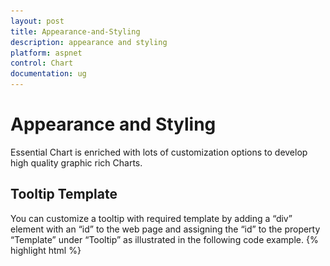 ```yaml
---
layout: post
title: Appearance-and-Styling
description: appearance and styling
platform: aspnet
control: Chart
documentation: ug
---
```


# Appearance and Styling

Essential Chart is enriched with lots of customization options to develop high quality graphic rich Charts.

## Tooltip Template

You can customize a tooltip with required template by adding a “div” element with an “id” to the web page and assigning the “id” to the property “Template” under “Tooltip” as illustrated in the following code example.
{% highlight html %}

<div id="Tooltip" style="display: none;">

<div id="icon">

       <div id="grain"></div>

</div>

        <div id="value">

            <div>

            <div id="efpercentage">#point.x#</div>

                <div id="ef">#point.y#</div>

             </div>

        </div>



    </div>

{% endhighlight %}
{% highlight css %}
<style class="cssStyles">

        .tooltipDiv {

            background-color:#C1272D !important;        

            color: white;

width:100px;

        }

        #Tooltip >div:first-child {

            float: left;

        }

        #Tooltip #value {

            float: right;

            height: 50px;

            width: 50px;

            background-color:#C1272D

        }

        #Tooltip #value >div {

            margin: 3px 5px 5px 5px;



        }

        #Tooltip #efpercentage {

            font-size: 12px;

            font-family: segoe ui;

            color:#E7C554;

font-weight: bold;

        }

         #Tooltip #ef {

             font-size: 20px;

             font-family: segoe ui;

font-weight: bold;



        }

        #grain {

            background-image: url("../images/chart/grain.png");

            height: 50px;

            width: 50px;

            background-repeat: no-repeat;

        }

    </style>

{% endhighlight  %}
{% highlight html %}


  <ej:Chart ID="Chart1" runat="server">       

  <Series>

              <ej:Series Name="India" Tooltip-Visible="true" Tooltip-Template="Tooltip">

                  <Points>

                        <ej:Points X="2002" Y="1.61" />

                    <ej:Points X="2003" Y="2.31" />

                    <ej:Points X="2004" Y="2.16" />

                    <ej:Points X="2005" Y="2.10"/>

                    <ej:Points X="2006" Y="2.81" />

                    <ej:Points X="2007" Y="2.05" />

                    <ej:Points X="2008" Y="2.50" />

                    <ej:Points X="2009" Y="2.22" />

                    <ej:Points X="2010" Y="2.21" />

                    <ej:Points X="2011" Y="2.00" />

                    <ej:Points X="2012" Y="2.27" />

                  </Points>



              </ej:Series>

     </Series>

  </ej:Chart>

{% endhighlight %}

![F:/Skype Download/IMG_14052014_050616.png](Appearance-and-Styling_images/Appearance-and-Styling_img1.png)



## Label Template

You customize a data label with required template by adding a “div” element with an “id” to the web page and assigning the “id” to the property “Template” under “DataLabel” as illustrated in the following code example.

{% highlight html %}

<div id="template">

        <div id="left">

            <img src="../images/chart/icon_investments.png"/>

        </div>

        <div id="right">

            <div id="point">#point.y#%</div>

        </div>

    </div>

{% endhighlight  %}
{% highlight css %}
    <style>

        #point {

            font-family: segoe ui;

            font-size: 16px;

            color: black;

        }

        #left, #right {

            float: left;   

        }

        img {

            height: 25px;

            width: 30px;

        }

        #left{

            background-color: #8CC640;   

        }

        #right{

            background-color: #C3C3C3; 

            height: 30px;

            border-style:solid;

            border-color:#8CC640;

            border-width: 1px;				

        }

        #template {

            display:none;

        }

    </style>

{% endhighlight  %}
{% highlight html %}
 

  <ej:Chart ID="Chart1" runat="server">       

    <Series>

             <ej:Series Name="India" Fill="#8CC640" Marker-Visible="true" Marker-DataLabel-Visible="true" Marker-DataLabel-Template="template">

            <Points >

            <ej:Points X="2005" Y="28.1" Marker-DataLabel-Visible="false" Marker-Fill="" />    

            <ej:Points X="2006" Y="29.2"/>  

            <ej:Points X="2007" Y="33.9"/>  

            <ej:Points X="2008" Y="36"/>  

            <ej:Points X="2009" Y="32.4"/>

           <ej:Points X="2010" Y="32"/> 

           <ej:Points X="2011" Y="32.8" Marker-DataLabel-Visible="false" Marker-Fill="" /                 

           </Points>

         </ej:Series>

  </ej:Chart>

{% endhighlight %}

![](Appearance-and-Styling_images/Appearance-and-Styling_img2.png)



## Label Formatting

### Numerical Axis:

By default, the label texts are automatically determined based on the axis data points and the generated intervals. You can make the Chart readable and understandable by formatting axes labels. For example, add "$" prefix when values are given in dollars and add "°F" postfix when values are given in Fahrenheit degrees. To achieve this “LabelFormat” property in axis is used.

{% highlight html %}



  <ej:Chart ID="Chart1" runat="server">       

         <PrimaryYAxis LabelFormat="{value}%" />

  </ej:Chart>
{% endhighlight %}
### Date time Axis:

For datetime axis, all globalized date time formats are supported. By default, based on the interval type the LabelFormat is calculated. When the IntervalType is “Year” then the LabelFormat is 'MMM, yyyy'.

Some of the LabelFormat for datetime axis:

* 'MMM, yyyy'
* 'dd, MMM'
* 'dd/MM/yyyy'
* 'dd, hh:mm'
* 'hh:mm:ss'
* 'hh:mm:ss:tt'

{% highlight html %}

 

  <ej:Chart ID="Chart1" runat="server">       

    <PrimaryXAxis ValueType="Datetime" LabelFormat="MMM-yyyy"/>

  </ej:Chart>

{% endhighlight  %}

![](Appearance-and-Styling_images/Appearance-and-Styling_img3.png)





## Title and Subtitle

Essential Chart provides Title and Subtitle support that is used to give additional information about the chart data. It also has various options to customize the font alignment of the Title and Subtitle. 
{% highlight html %}




<ej:Chart ID="Chart1" runat="server">

<Title Text="Efficiency of oil-fired power production">

              <SubTitle Text="(in a week)" TextAlignment="Far">

                  <Font Color="green" FontSize="14px"></Font>

              </SubTitle>

          </Title></ej:Chart>


{% endhighlight  %}
The following screenshot shows the Title and Subtitle in Chart control.

![](Appearance-and-Styling_images/Appearance-and-Styling_img4.png) 



## Chart Background and Foreground

You can customize the background for different portion of Chart.

### To Chart:

Using the Background property you can customize the background color of the Chart.

### Code: 
{% highlight html %}


  <ej:Chart ID="Chart1" runat="server" Background="#1E90FF">       

  </ej:Chart>


{% endhighlight %}
![](Appearance-and-Styling_images/Appearance-and-Styling_img5.png)



### To Chart Area:

Using Background property in ChartArea you can customize the background color of the Chart area.

### Code: 
{% highlight html %}


<ej:Chart ID="Chart1" runat="server" Background="#1E90FF">       

         <ChartArea Background="#cc3333" />

</ej:Chart>

{% endhighlight  %}

![](Appearance-and-Styling_images/Appearance-and-Styling_img6.png)



### BackGround Image:

Essential Chart allows you to add background image for your Chart using BackGroundImageUrl property.

{% highlight html %}



 <ej:Chart ID="Chart1" runat="server"  BackgroundImgUrl="../images/chart/wheat.png">       



         </ej:Chart>


{% endhighlight %}
![](Appearance-and-Styling_images/Appearance-and-Styling_img7.png)



## Theme

Chart has built-in theme support. The theme configures the colors of following Chart element.

1. Fonts
2. Axis lines
3. Series color
4. Legend
5. Tooltip
6. Background

### Code: 
{% highlight html %}
 

 <ej:Chart ID="Chart1" runat="server" Theme="GradientLight">       



 </ej:Chart>


{% endhighlight  %}
Following predefined themes are available in JS Chart.

1. FlatLight     
2. FlatDark
3. GradientLight
4. GradientDark
5. Azure
6. AzureDark
7. Lime
8. LimeDark
9. Saffron
10. SaffronDark

![](Appearance-and-Styling_images/Appearance-and-Styling_img8.png)



## Custom Color palette 

Apart from the themes, to define custom set of color you can use “Palette” property. Palette customizes the color of series in the Chart. 


{% highlight html %}


        <ej:Chart ID="Chart1" Palette="#69D2E7, #E27F2D, #6A4B82" runat="server">            

        </ej:Chart>

{% endhighlight %}

![](Appearance-and-Styling_images/Appearance-and-Styling_img9.png) 



